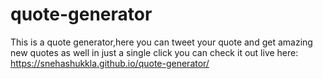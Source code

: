 # quote-generator
This is a quote generator,here you can tweet your quote and get amazing new quotes as well in just a single click 
you can check it out live here:
https://snehashukkla.github.io/quote-generator/
